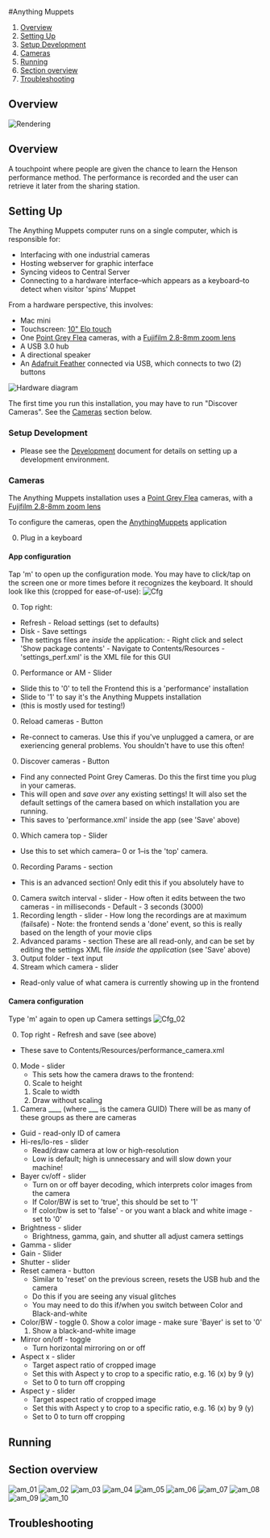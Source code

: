 #Anything Muppets

1. [Overview](#overview)
1. [Setting Up](#setting-up)
 1. [Setup Development](#setup-Development)
 1. [Cameras](#cameras)
1. [Running](#running)
1. [Section overview](#section-overview)
1. [Troubleshooting](#troubleshooting)


## Overview

![Rendering](screenshots/render_am.png)

## Overview
A touchpoint where people are given the chance to learn the Henson performance method. The performance is recorded and the user can retrieve it later from the sharing station. 

## Setting Up
The Anything Muppets computer runs on a single computer, which is responsible for:
 * Interfacing with one industrial cameras
 * Hosting webserver for graphic interface
 * Syncing videos to Central Server
 * Connecting to a hardware interface–which appears as a keyboard–to detect when visitor 'spins' Muppet

From a hardware perspective, this involves:
* Mac mini
* Touchscreen: [10" Elo touch](http://www.elotouch.com/Products/LCDs/1093L/)
* One [Point Grey Flea](https://www.ptgrey.com/flea3-32-mp-color-usb3-vision-sony-imx036-camera) cameras, with a [Fujifilm 2.8-8mm zoom lens](https://www.ptgrey.com/fujinon-yv28x28sa-2-hd-vari-focal-lens-3) 
* A USB 3.0 hub
* A directional speaker
* An [Adafruit Feather](https://www.adafruit.com/product/2771) connected via USB, which connects to two (2) buttons

![Hardware diagram](screenshots/am_hardware.png)

The first time you run this installation, you may have to run "Discover Cameras". See the [Cameras](#cameras) section below.

### Setup Development
* Please see the [Development](Development.md) document for details on setting up a development environment.
 
### Cameras
The Anything Muppets installation uses a [Point Grey Flea](https://www.ptgrey.com/flea3-32-mp-color-usb3-vision-sony-imx036-camera) cameras, with a [Fujifilm 2.8-8mm zoom lens](https://www.ptgrey.com/fujinon-yv28x28sa-2-hd-vari-focal-lens-3)

To configure the cameras, open the [AnythingMuppets](Frontend/bin/AnythingMuppets.app) application

0. Plug in a keyboard

#### App configuration
Tap 'm' to open up the configuration mode. You may have to click/tap on the screen one or more times before it recognizes the keyboard. It should look like this (cropped for ease-of-use):
![Cfg](screenshots/performance/p_cfg_01.png)

0. Top right:
  - Refresh - Reload settings (set to defaults)
  - Disk - Save settings
   - The settings files are _inside_ the application: 
    - Right click and select 'Show package contents'
    - Navigate to Contents/Resources
    - 'settings_perf.xml' is the XML file for this GUI
0. Performance or AM - Slider
  - Slide this to '0' to tell the Frontend this is a 'performance' installation
  - Slide to '1' to say it's the Anything Muppets installation
  - (this is mostly used for testing!)
0. Reload cameras - Button
  - Re-connect to cameras. Use this if you've unplugged a camera, or are exeriencing general problems. You shouldn't have to use this often!
0. Discover cameras - Button
  - Find any connected Point Grey Cameras. Do this the first time you plug in your cameras.
  - This will open and _save over_ any existing settings! It will also set the default settings of the camera based on which installation you are running.
  - This saves to 'performance.xml' inside the app (see 'Save' above)
0. Which camera top - Slider
  - Use this to set which camera– 0 or 1–is the 'top' camera. 
0. Recording Params - section
  - This is an advanced section! Only edit this if you absolutely have to
   0. Camera switch interval - slider
    - How often it edits between the two cameras - in milliseconds
    - Default - 3 seconds (3000)
   1. Recording length - slider
    - How long the recordings are at maximum (failsafe)
    - Note: the frontend sends a 'done' event, so this is really based on the length of your movie clips
0. Advanced params - section
These are all read-only, and can be set by editing the settings XML file _inside the application_ (see 'Save' above)
  0. Output folder - text input
  0. Stream which camera - slider
   - Read-only value of what camera is currently showing up in the frontend

#### Camera configuration
Type 'm' again to open up Camera settings
![Cfg_02](screenshots/performance/p_cfg_02.png)

0. Top right - Refresh and save (see above)
  - These save to Contents/Resources/performance_camera.xml
0. Mode - slider
   - This sets how the camera draws to the frontend:
    0. Scale to height
    1. Scale to width
    2. Draw without scaling
1. Camera ____ (where ___ is the camera GUID)
There will be as many of these groups as there are cameras

  - Guid - read-only ID of camera
  - Hi-res/lo-res - slider
    - Read/draw camera at low or high-resolution
    - Low is default; high is unnecessary and will slow down your machine!
  - Bayer cv/off - slider
    - Turn on or off bayer decoding, which interprets color images from the camera
    - If Color/BW is set to 'true', this should be set to '1'
    - If color/bw is set to 'false' - or you want a black and white image - set to '0'
  - Brightness - slider
    - Brightness, gamma, gain, and shutter all adjust camera settings
  - Gamma - slider
  - Gain - Slider
  - Shutter - slider
  - Reset camera - button
    - Similar to 'reset' on the previous screen, resets the USB hub and the camera
    - Do this if you are seeing any visual glitches
    - You may need to do this if/when you switch between Color and Black-and-white
  - Color/BW - toggle
    0. Show a color image - make sure 'Bayer' is set to '0' 
    1. Show a black-and-white image
  - Mirror on/off - toggle
    - Turn horizontal mirroring on or off
  - Aspect x - slider
    - Target aspect ratio of cropped image
    - Set this with Aspect y to crop to a specific ratio, e.g. 16 (x) by 9 (y)
    - Set to 0 to turn off cropping
  - Aspect y - slider
    - Target aspect ratio of cropped image
    - Set this with Aspect y to crop to a specific ratio, e.g. 16 (x) by 9 (y)
    - Set to 0 to turn off cropping

## Running

## Section overview

![am_01](screenshots/ams/am_01.png)
![am_02](screenshots/ams/am_02.png)
![am_03](screenshots/ams/am_03.png)
![am_04](screenshots/ams/am_04.png)
![am_05](screenshots/ams/am_05.png)
![am_06](screenshots/ams/am_06.png)
![am_07](screenshots/ams/am_07.png)
![am_08](screenshots/ams/am_08.png)
![am_09](screenshots/ams/am_09.png)
![am_10](screenshots/ams/am_10.png)

## Troubleshooting
